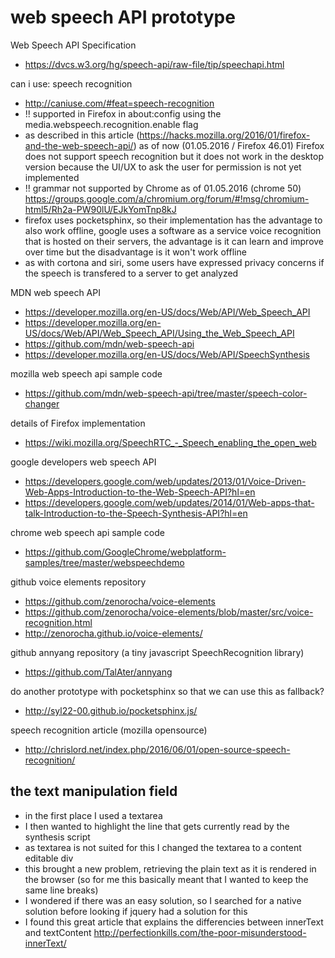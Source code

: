 # web speech API prototype

Web Speech API Specification
* https://dvcs.w3.org/hg/speech-api/raw-file/tip/speechapi.html

can i use: speech recognition
* http://caniuse.com/#feat=speech-recognition
* !! supported in Firefox in about:config using the media.webspeech.recognition.enable flag
* as described in this article (https://hacks.mozilla.org/2016/01/firefox-and-the-web-speech-api/) as of now (01.05.2016 / Firefox 46.01) Firefox does not support speech recognition but it does not work in the desktop version because the UI/UX to ask the user for permission is not yet implemented
* !! grammar not supported by Chrome as of 01.05.2016 (chrome 50) https://groups.google.com/a/chromium.org/forum/#!msg/chromium-html5/Rh2a-PW90lU/EJkYomTnp8kJ
* firefox uses pocketsphinx, so their implementation has the advantage to also work offline, google uses a software as a service voice recognition that is hosted on their servers, the advantage is it can learn and improve over time but the disadvantage is it won't work offline
* as with cortona and siri, some users have expressed privacy concerns if the speech is transfered to a server to get analyzed 

MDN web speech API
* https://developer.mozilla.org/en-US/docs/Web/API/Web_Speech_API
* https://developer.mozilla.org/en-US/docs/Web/API/Web_Speech_API/Using_the_Web_Speech_API
* https://github.com/mdn/web-speech-api
* https://developer.mozilla.org/en-US/docs/Web/API/SpeechSynthesis

mozilla web speech api sample code
* https://github.com/mdn/web-speech-api/tree/master/speech-color-changer

details of Firefox implementation
* https://wiki.mozilla.org/SpeechRTC_-_Speech_enabling_the_open_web

google developers web speech API
* https://developers.google.com/web/updates/2013/01/Voice-Driven-Web-Apps-Introduction-to-the-Web-Speech-API?hl=en
* https://developers.google.com/web/updates/2014/01/Web-apps-that-talk-Introduction-to-the-Speech-Synthesis-API?hl=en

chrome web speech api sample code
* https://github.com/GoogleChrome/webplatform-samples/tree/master/webspeechdemo

github voice elements repository
* https://github.com/zenorocha/voice-elements
* https://github.com/zenorocha/voice-elements/blob/master/src/voice-recognition.html
* http://zenorocha.github.io/voice-elements/

github annyang repository (a tiny javascript SpeechRecognition library)
* https://github.com/TalAter/annyang

do another prototype with pocketsphinx so that we can use this as fallback?
* http://syl22-00.github.io/pocketsphinx.js/

speech recognition article (mozilla opensource)
* http://chrislord.net/index.php/2016/06/01/open-source-speech-recognition/

## the text manipulation field

* in the first place I used a textarea
* I then wanted to highlight the line that gets currently read by the synthesis script
* as textarea is not suited for this I changed the textarea to a content editable div
* this brought a new problem, retrieving the plain text as it is rendered in the browser (so for me this basically meant that I wanted to keep the same line breaks)
* I wondered if there was an easy solution, so I searched for a native solution before looking if jquery had a solution for this 
* I found this great article that explains the differencies between innerText and textContent http://perfectionkills.com/the-poor-misunderstood-innerText/
